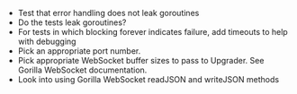 - Test that error handling does not leak goroutines
- Do the tests leak goroutines?
- For tests in which blocking forever indicates failure, add timeouts to help with debugging
- Pick an appropriate port number.
- Pick appropriate WebSocket buffer sizes to pass to Upgrader. See Gorilla WebSocket documentation.
- Look into using Gorilla WebSocket readJSON and writeJSON methods
